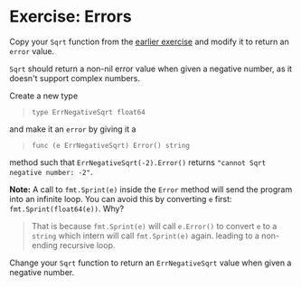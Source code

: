# Exercise: Errors

Copy your `Sqrt` function from the [earlier exercise](../Exercise%20Loops%20and%20Functions/exercise-loops-and-functions.go) and modify it to return an `error` value.

`Sqrt` should return a non-nil error value when given a negative number, as it doesn't support complex numbers.

Create a new type

> `type ErrNegativeSqrt float64`

and make it an `error` by giving it a

> `func (e ErrNegativeSqrt) Error() string`

method such that `ErrNegativeSqrt(-2).Error()` returns `"cannot Sqrt negative number: -2"`.

**Note:** A call to `fmt.Sprint(e)` inside the `Error` method will send the program into an infinite loop. You can avoid this by converting `e` first: `fmt.Sprint(float64(e))`. Why?

> That is because `fmt.Sprint(e)` will call `e.Error()` to convert `e` to a `string` which intern will call `fmt.Sprint(e)` again. leading to a non-ending recursive loop.

Change your `Sqrt` function to return an `ErrNegativeSqrt` value when given a negative number.
